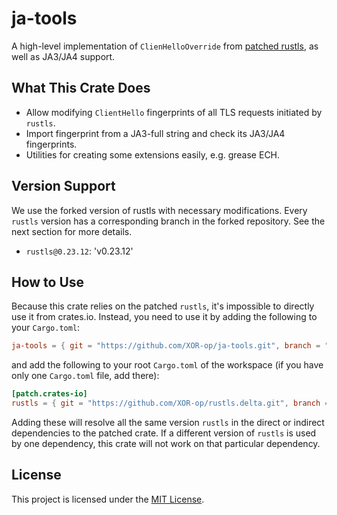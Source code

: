 # ja-tools

A high-level implementation of `ClienHelloOverride` from [patched rustls](https://github.com/XOR-op/rustls.delta), as
well as JA3/JA4 support.

## What This Crate Does

- Allow modifying `ClientHello` fingerprints of all TLS requests initiated by `rustls`.
- Import fingerprint from a JA3-full string and check its JA3/JA4 fingerprints.
- Utilities for creating some extensions easily, e.g. grease ECH.

## Version Support
We use the forked version of rustls with necessary modifications. Every `rustls` version has a corresponding branch in the
forked repository. See the next section for more details.

- `rustls@0.23.12`: 'v0.23.12'

## How to Use

Because this crate relies on the patched `rustls`, it's impossible to directly use it from crates.io.
Instead, you need to use it by adding the following to your `Cargo.toml`:

```toml
ja-tools = { git = "https://github.com/XOR-op/ja-tools.git", branch = "main" }

```

and add the following to your root `Cargo.toml` of the workspace (if you have only one `Cargo.toml` file, add there):

```toml
[patch.crates-io]
rustls = { git = "https://github.com/XOR-op/rustls.delta.git", branch = "v0.23.12" }
```

Adding these will resolve all the same version `rustls` in the direct or indirect dependencies to the patched crate.
If a different version of `rustls` is used by one dependency, this crate will not work on that particular dependency.

[^1]: [Overriding Dependencies from Cargo Book](https://doc.rust-lang.org/cargo/reference/overriding-dependencies.html)

## License

This project is licensed under the [MIT License](LICENSE).
